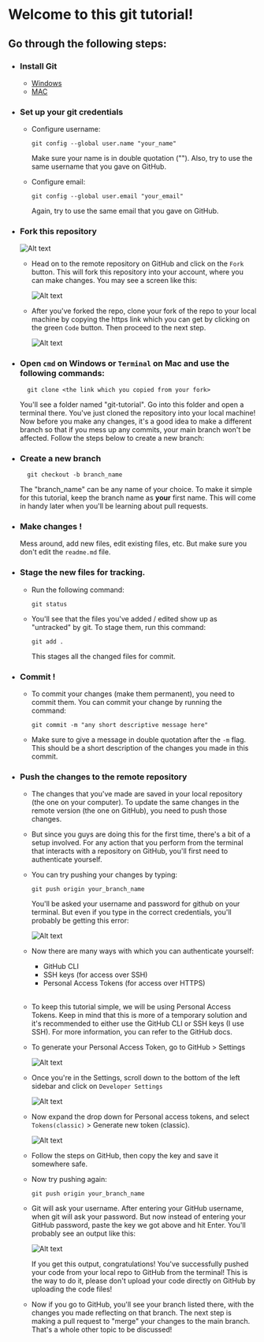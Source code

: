 # Welcome to this git tutorial!

## Go through the following steps:

- ### Install Git

  - [Windows](https://git-scm.com/download/win)
  - [MAC](https://git-scm.com/download/mac)

- ### Set up your git credentials

  - Configure username:

    ```
    git config --global user.name "your_name"
    ```

    Make sure your name is in double quotation (""). Also, try to use the same username that you gave on GitHub.

  - Configure email:

    ```
    git config --global user.email "your_email"
    ```

    Again, try to use the same email that you gave on GitHub.

- ### Fork this repository
  ![Alt text](doc-images/image-5.png)
  
  - Head on to the remote repository on GitHub and click on the `Fork` button. This will fork this repository into your account, where you can make changes. You may see a screen like this:

    ![Alt text](doc-images/image-6.png)

  - After you've forked the repo, clone your fork of the repo to your local machine by copying the https link which you can get by clicking on the green `Code` button. Then proceed to the next step.

    ![Alt text](doc-images/image-7.png)

- ### Open `cmd` on Windows or `Terminal` on Mac and use the following commands:

        git clone <the link which you copied from your fork>

  You'll see a folder named "git-tutorial". Go into this folder and open a terminal there. You've just cloned the repository into your local machine! Now before you make any changes, it's a good idea to make a different branch so that if you mess up any commits, your main branch won't be affected. Follow the steps below to create a new branch:

- ### Create a new branch

        git checkout -b branch_name

  The "branch_name" can be any name of your choice. To make it simple for this tutorial, keep the branch name as <b>your</b> first name. This will come in handy later when you'll be learning about pull requests.

- ### Make changes !

  Mess around, add new files, edit existing files, etc. But make sure you don't edit the `readme.md` file.

- ### Stage the new files for tracking.

  - Run the following command:

    ```
    git status
    ```

  - You'll see that the files you've added / edited show up as "untracked" by git. To stage them, run this command:

    ```
    git add .
    ```

    This stages all the changed files for commit.

- ### Commit !

  - To commit your changes (make them permanent), you need to commit them. You can commit your change by running the command:

    ```
    git commit -m "any short descriptive message here"
    ```

  - Make sure to give a message in double quotation after the `-m` flag. This should be a short description of the changes you made in this commit.

- ### Push the changes to the remote repository

  - The changes that you've made are saved in your local repository (the one on your computer). To update the same changes in the remote version (the one on GitHub), you need to push those changes.

  - But since you guys are doing this for the first time, there's a bit of a setup involved. For any action that you perform from the terminal that interacts with a repository on GitHub, you'll first need to authenticate yourself.

  - You can try pushing your changes by typing:

    ```
    git push origin your_branch_name
    ```

    You'll be asked your username and password for github on your terminal. But even if you type in the correct credentials, you'll probably be getting this error:

    ![Alt text](doc-images/image.png)

  - Now there are many ways with which you can authenticate yourself:
    - GitHub CLI
    - SSH keys (for access over SSH)
    - Personal Access Tokens (for access over HTTPS)
      <br>
      <br>
  - To keep this tutorial simple, we will be using Personal Access Tokens. Keep in mind that this is more of a temporary solution and it's recommended to either use the GitHub CLI or SSH keys (I use SSH). For more information, you can refer to the GitHub docs.

  - To generate your Personal Access Token, go to GitHub > Settings

    ![Alt text](doc-images/image-1.png)

  - Once you're in the Settings, scroll down to the bottom of the left sidebar and click on `Developer Settings`

    ![Alt text](doc-images/image-2.png)

  - Now expand the drop down for Personal access tokens, and select `Tokens(classic)` > Generate new token (classic).

    ![Alt text](doc-images/image-3.png)

  - Follow the steps on GitHub, then copy the key and save it somewhere safe.

  - Now try pushing again:

    ```
    git push origin your_branch_name
    ```

  - Git will ask your username. After entering your GitHub username, when git will ask your password. But now instead of entering your GitHub password, paste the key we got above and hit Enter. You'll probably see an output like this:

    ![Alt text](doc-images/image-4.png)

    If you get this output, congratulations! You've successfully pushed your code from your local repo to GitHub from the terminal! This is the way to do it, please don't upload your code directly on GitHub by uploading the code files!

  - Now if you go to GitHub, you'll see your branch listed there, with the changes you made reflecting on that branch. The next step is making a pull request to "merge" your changes to the main branch. That's a whole other topic to be discussed!